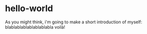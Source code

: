# hello-world
As you might think, i'm going to make a short introduction of myself:
blablablablablablablabla
voilà!
